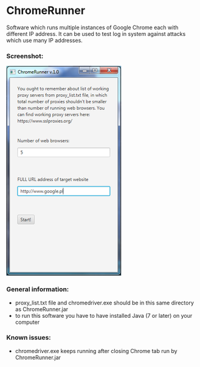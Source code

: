 # ChromeRunner
Software which runs multiple instances of Google Chrome each with different IP address. It can be used to test log in system against attacks which use many IP addresses.

### Screenshot:
![Image](images/chromerunner_ss_1.png)

### General information:
* proxy_list.txt file and chromedriver.exe should be in this same directory as ChromeRunner.jar
* to run this software you have to have installed Java (7 or later) on your computer

### Known issues:
* chromedriver.exe keeps running after closing Chrome tab run by ChromeRunner.jar
